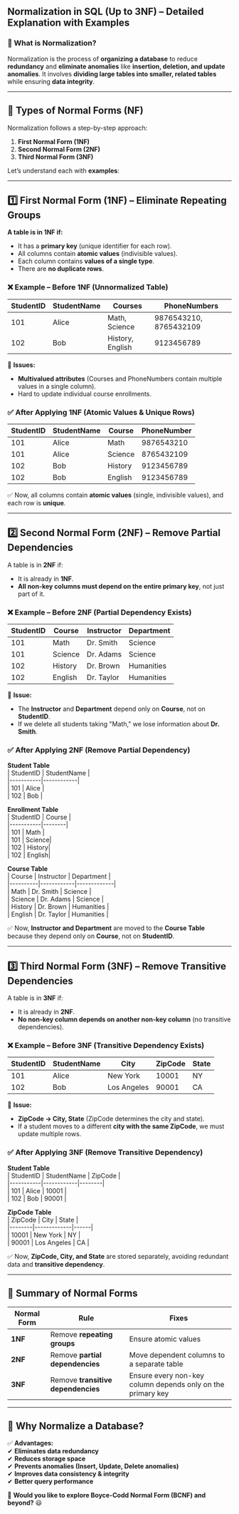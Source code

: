 ## **Normalization in SQL (Up to 3NF) – Detailed Explanation with Examples**  

### **🔹 What is Normalization?**  
Normalization is the process of **organizing a database** to reduce **redundancy** and **eliminate anomalies** like **insertion, deletion, and update anomalies**. It involves **dividing large tables into smaller, related tables** while ensuring **data integrity**.  

---
## **🔹 Types of Normal Forms (NF)**
Normalization follows a step-by-step approach:  

1. **First Normal Form (1NF)**
2. **Second Normal Form (2NF)**
3. **Third Normal Form (3NF)**  

Let’s understand each with **examples**:

---

## **1️⃣ First Normal Form (1NF) – Eliminate Repeating Groups**  
**A table is in 1NF if:**
- It has a **primary key** (unique identifier for each row).
- All columns contain **atomic values** (indivisible values).
- Each column contains **values of a single type**.
- There are **no duplicate rows**.

### ❌ **Example – Before 1NF (Unnormalized Table)**  
| StudentID | StudentName | Courses          | PhoneNumbers    |  
|-----------|------------|------------------|----------------|  
| 101       | Alice      | Math, Science    | 9876543210, 8765432109 |  
| 102       | Bob        | History, English | 9123456789     |  

🔴 **Issues:**  
- **Multivalued attributes** (Courses and PhoneNumbers contain multiple values in a single column).  
- Hard to update individual course enrollments.  

### ✅ **After Applying 1NF (Atomic Values & Unique Rows)**  
| StudentID | StudentName | Course     | PhoneNumber  |  
|-----------|------------|------------|-------------|  
| 101       | Alice      | Math       | 9876543210  |  
| 101       | Alice      | Science    | 8765432109  |  
| 102       | Bob        | History    | 9123456789  |  
| 102       | Bob        | English    | 9123456789  |  

✅ Now, all columns contain **atomic values** (single, indivisible values), and each row is **unique**.  

---

## **2️⃣ Second Normal Form (2NF) – Remove Partial Dependencies**  
A table is in **2NF** if:  
- It is already in **1NF**.  
- **All non-key columns must depend on the entire primary key**, not just part of it.  

### ❌ **Example – Before 2NF (Partial Dependency Exists)**  
| StudentID | Course     | Instructor  | Department  |  
|-----------|------------|------------|-------------|  
| 101       | Math       | Dr. Smith  | Science     |  
| 101       | Science    | Dr. Adams  | Science     |  
| 102       | History    | Dr. Brown  | Humanities  |  
| 102       | English    | Dr. Taylor | Humanities  |  

🔴 **Issue:**  
- The **Instructor** and **Department** depend only on **Course**, not on **StudentID**.  
- If we delete all students taking "Math," we lose information about **Dr. Smith**.  

### ✅ **After Applying 2NF (Remove Partial Dependency)**  

**Student Table**  
| StudentID | StudentName |  
|-----------|------------|  
| 101       | Alice      |  
| 102       | Bob        |  

**Enrollment Table**  
| StudentID | Course |  
|-----------|--------|  
| 101       | Math   |  
| 101       | Science|  
| 102       | History|  
| 102       | English|  

**Course Table**  
| Course   | Instructor | Department  |  
|----------|------------|-------------|  
| Math     | Dr. Smith  | Science     |  
| Science  | Dr. Adams  | Science     |  
| History  | Dr. Brown  | Humanities  |  
| English  | Dr. Taylor | Humanities  |  

✅ Now, **Instructor and Department** are moved to the **Course Table** because they depend only on **Course**, not on **StudentID**.  

---

## **3️⃣ Third Normal Form (3NF) – Remove Transitive Dependencies**  
A table is in **3NF** if:  
- It is already in **2NF**.  
- **No non-key column depends on another non-key column** (no transitive dependencies).  

### ❌ **Example – Before 3NF (Transitive Dependency Exists)**  
| StudentID | StudentName | City      | ZipCode | State  |  
|-----------|------------|----------|--------|------|  
| 101       | Alice      | New York | 10001  | NY   |  
| 102       | Bob        | Los Angeles | 90001  | CA   |  

🔴 **Issue:**  
- **ZipCode → City, State** (ZipCode determines the city and state).  
- If a student moves to a different **city with the same ZipCode**, we must update multiple rows.  

### ✅ **After Applying 3NF (Remove Transitive Dependency)**  

**Student Table**  
| StudentID | StudentName | ZipCode |  
|-----------|------------|--------|  
| 101       | Alice      | 10001  |  
| 102       | Bob        | 90001  |  

**ZipCode Table**  
| ZipCode | City         | State  |  
|--------|-------------|------|  
| 10001  | New York    | NY   |  
| 90001  | Los Angeles | CA   |  

✅ Now, **ZipCode, City, and State** are stored separately, avoiding redundant data and **transitive dependency**.  

---

## **🔹 Summary of Normal Forms**  

| **Normal Form** | **Rule** | **Fixes** |  
|---------------|------------------------------|----------------------|  
| **1NF** | Remove **repeating groups** | Ensure atomic values |  
| **2NF** | Remove **partial dependencies** | Move dependent columns to a separate table |  
| **3NF** | Remove **transitive dependencies** | Ensure every non-key column depends only on the primary key |  

---

## **🔹 Why Normalize a Database?**  
✅ **Advantages:**  
✔ **Eliminates data redundancy**  
✔ **Reduces storage space**  
✔ **Prevents anomalies (Insert, Update, Delete anomalies)**  
✔ **Improves data consistency & integrity**  
✔ **Better query performance**  

🚀 **Would you like to explore Boyce-Codd Normal Form (BCNF) and beyond?** 😃


